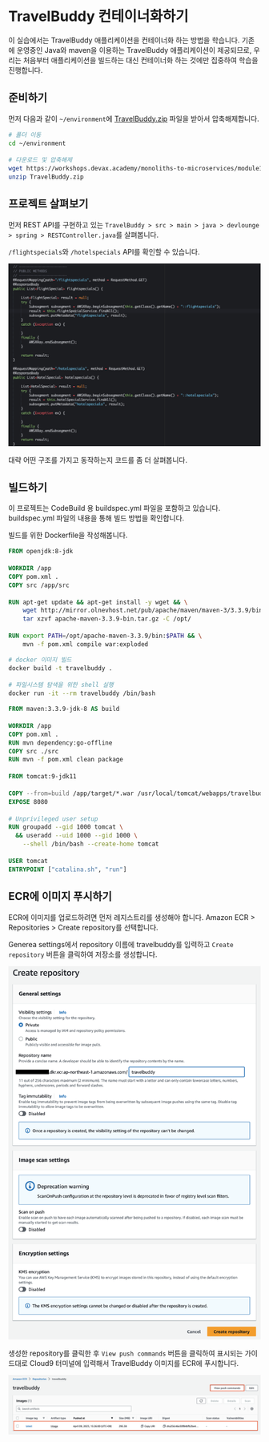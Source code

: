 # TravelBuddy 컨테이너화하기

이 실습에서는 TravelBuddy 애플리케이션을 컨테이너화 하는 방법을 학습니다. 기존에 운영중인 Java와 maven을 이용하는 TravelBuddy 애플리케이션이 제공되므로, 우리는 처음부터 애플리케이션을 빌드하는 대신 컨테이너화 하는 것에만 집중하여 학습을 진행합니다.

## 준비하기

먼저 다음과 같이 `~/environment`에 [TravelBuddy.zip](https://workshops.devax.academy/monoliths-to-microservices/module1/files/TravelBuddy.zip) 파일을 받아서 압축해제합니다.

```bash
# 폴더 이동
cd ~/environment

# 다운로드 및 압축해제
wget https://workshops.devax.academy/monoliths-to-microservices/module1/files/TravelBuddy.zip
unzip TravelBuddy.zip
```

## 프로젝트 살펴보기

먼저 REST API를 구현하고 있는 `TravelBuddy > src > main > java > devlounge > spring > RESTController.java`를 살펴봅니다.

`/flightspecials`와 `/hotelspecials` API를 확인할 수 있습니다.

![travelbuddy-api.png](./assets/travelbuddy-api.png)

대략 어떤 구조를 가지고 동작하는지 코드를 좀 더 살펴봅니다.

## 빌드하기

이 프로젝트는 CodeBuild 용 buildspec.yml 파일을 포함하고 있습니다. buildspec.yml 파일의 내용을 통해 빌드 방법을 확인합니다.

빌드를 위한 Dockerfile을 작성해봅니다.

```Dockerfile
FROM openjdk:8-jdk

WORKDIR /app
COPY pom.xml .
COPY src /app/src

RUN apt-get update && apt-get install -y wget && \
    wget http://mirror.olnevhost.net/pub/apache/maven/maven-3/3.3.9/binaries/apache-maven-3.3.9-bin.tar.gz && \
    tar xzvf apache-maven-3.3.9-bin.tar.gz -C /opt/

RUN export PATH=/opt/apache-maven-3.3.9/bin:$PATH && \
    mvn -f pom.xml compile war:exploded
```

```bash
# docker 이미지 빌드
docker build -t travelbuddy .

# 파일시스템 탐색을 위한 shell 실행
docker run -it --rm travelbuddy /bin/bash
```

```Dockerfile
FROM maven:3.3.9-jdk-8 AS build

WORKDIR /app
COPY pom.xml .
RUN mvn dependency:go-offline
COPY src ./src
RUN mvn -f pom.xml clean package

FROM tomcat:9-jdk11

COPY --from=build /app/target/*.war /usr/local/tomcat/webapps/travelbuddy.war
EXPOSE 8080

# Unprivileged user setup
RUN groupadd --gid 1000 tomcat \
  && useradd --uid 1000 --gid 1000 \
    --shell /bin/bash --create-home tomcat

USER tomcat
ENTRYPOINT ["catalina.sh", "run"]
```

## ECR에 이미지 푸시하기

ECR에 이미지를 업로드하려면 먼저 레지스트리를 생성해야 합니다. Amazon ECR > Repositories > Create repository를 선택합니다.

Generea settings에서 repository 이름에 travelbuddy를 입력하고 `Create repository` 버튼을 클릭하여 저장소를 생성합니다.

![ecr.png](./assets/ecr.png)

생성한 repository를 클릭한 후 `View push commands` 버튼을 클릭하여 표시되는 가이드대로 Cloud9 터미널에 입력해서 TravelBuddy 이미지를 ECR에 푸시합니다.

![ecrcmd.png](./assets/ecrcmd.png)
